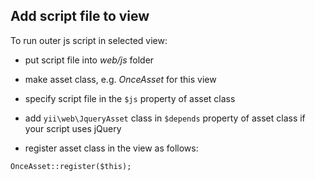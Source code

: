 ## Add script file to view

To run outer js script in selected view:

* put script file into *web/js* folder

* make asset class, e.g. *OnceAsset* for this view

* specify script file in the `$js` property of asset class

* add `yii\web\JqueryAsset` class in `$depends` property of asset class if your script uses jQuery

* register asset class in the view as follows:

`OnceAsset::register($this);`
